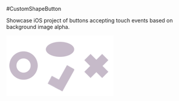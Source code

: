 #CustomShapeButton

Showcase iOS project of buttons accepting touch events based on background image alpha.

![](image_sample.png)
